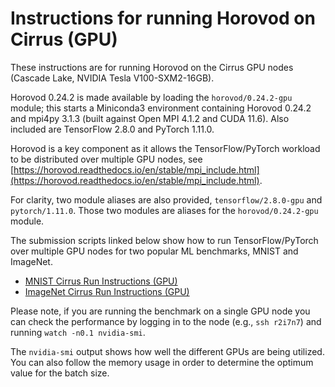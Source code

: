 Instructions for running Horovod on Cirrus (GPU)
================================================

These instructions are for running Horovod on the Cirrus GPU nodes (Cascade Lake, NVIDIA Tesla V100-SXM2-16GB).

Horovod 0.24.2 is made available by loading the `horovod/0.24.2-gpu` module; this starts a Miniconda3 environment
containing Horovod 0.24.2 and mpi4py 3.1.3 (built against Open MPI 4.1.2 and CUDA 11.6). Also included are
TensorFlow 2.8.0 and PyTorch 1.11.0.

Horovod is a key component as it allows the TensorFlow/PyTorch workload to be distributed over multiple GPU nodes,
see [https://horovod.readthedocs.io/en/stable/mpi_include.html](https://horovod.readthedocs.io/en/stable/mpi_include.html).

For clarity, two module aliases are also provided, `tensorflow/2.8.0-gpu` and `pytorch/1.11.0`. Those two modules
are aliases for the `horovod/0.24.2-gpu` module.

The submission scripts linked below show how to run TensorFlow/PyTorch over multiple GPU nodes for two
popular ML benchmarks, MNIST and ImageNet.


* [MNIST Cirrus Run Instructions (GPU)](run_mnist_cirrus_gpu.md)
* [ImageNet Cirrus Run Instructions (GPU)](run_imagenet_cirrus_gpu.md)


Please note, if you are running the benchmark on a single GPU node you can check the performance by
logging in to the node (e.g., `ssh r2i7n7`) and running `watch -n0.1 nvidia-smi`.

The `nvidia-smi` output shows how well the different GPUs are being utilized. You can also follow
the memory usage in order to determine the optimum value for the batch size.
